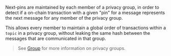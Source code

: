 Next-pins are maintained by each member of a privacy group, in order to detect if a on-chain transaction with a
given "pin" for a message represents the next message for any member of the privacy group.

This allows every member to maintain a global order of transactions within a `topic` in a privacy group, without
leaking the same hash between the messages that are communicated in that group.

> See [Group](./group) for more information on privacy groups.
